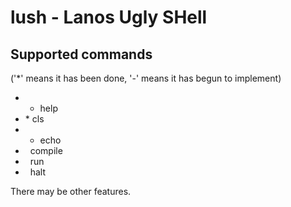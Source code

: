 lush - Lanos Ugly SHell
======================================================================

Supported commands
------------------------------------------------------------
('*' means it has been done, '-' means it has begun to implement)

 * - help
 * \* cls
 * - echo
 * &nbsp;&nbsp;compile
 * &nbsp;&nbsp;run
 * &nbsp;&nbsp;halt

There may be other features.

